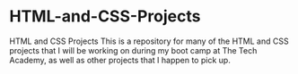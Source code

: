 # HTML-and-CSS-Projects
HTML and CSS Projects
This is a repository for many of the HTML and CSS projects that I will be working on during my boot camp at The Tech Academy, as well as other projects that I happen to pick up.
